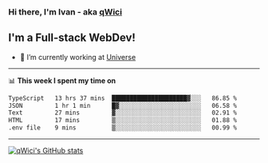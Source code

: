 ### Hi there, I'm Ivan - aka [qWici][website]

## I'm a Full-stack WebDev!
- 🔭 I’m currently working at [Universe][universe]

---

📊 **This week I spent my time on**
<!--START_SECTION:waka-->

```txt
TypeScript   13 hrs 37 mins  █████████████████████▓░░░   86.85 %
JSON         1 hr 1 min      █▓░░░░░░░░░░░░░░░░░░░░░░░   06.58 %
Text         27 mins         ▓░░░░░░░░░░░░░░░░░░░░░░░░   02.91 %
HTML         17 mins         ▒░░░░░░░░░░░░░░░░░░░░░░░░   01.88 %
.env file    9 mins          ▒░░░░░░░░░░░░░░░░░░░░░░░░   00.99 %
```

<!--END_SECTION:waka-->

---

[![qWici's GitHub stats](https://github-readme-stats.vercel.app/api?username=qWici)](https://github.com/qWici/github-readme-stats)

[website]: https://devkucher.com
[twitter]: https://twitter.com/KucherDev
[linkedin]: https://www.linkedin.com/in/ivankucher
[universe]: https://universeapps.limited
